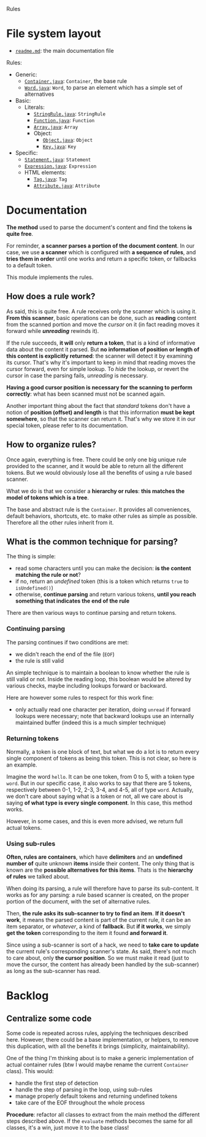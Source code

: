Rules





# File system layout

- [`readme.md`](./readme.md): the main documentation file

Rules: 

- Generic: 
	- [`Container.java`](./Container.java): `Container`, the base rule
	- [`Word.java`](./Word.java): `Word`, to parse an element which has a simple set of alternatives
- Basic: 
	- Literals: 
		- [`StringRule.java`](./StringRule.java): `StringRule`
		- [`Function.java`](./Function.java): `Function`
		- [`Array.java`](./Array.java): `Array`
		- Object: 
			- [`Object.java`](./Object.java): `Object`
			- [`Key.java`](./Key.java): `Key`
- Specific: 
	- [`Statement.java`](./Statement.java): `Statement`
	- [`Expression.java`](./Expression.java): `Expression`
	- HTML elements: 
		- [`Tag.java`](./Tag.java): `Tag`
		- [`Attribute.java`](./Attribute.java): `Attribute`





# Documentation

__The method__ used to parse the document's content and find the tokens __is quite free__.

For reminder, __a scanner parses a portion of the document content__. In our case, we use __a scanner__ which is configured with __a sequence of rules__, and __tries them in order__ until one works and return a specific token, or fallbacks to a default token.

This module implements the rules.

## How does a rule work?

As said, this is quite free. A rule receives only the scanner which is using it. __From this scanner__, basic operations can be done, such as __reading__ content from the scanned portion and move the _cursor_ on it (in fact reading moves it forward while ___unreading___ rewinds it).

If the rule succeeds, __it will__ only __return a token__, that is a kind of informative data about the content it parsed. But __no information of position or length of this content is explicitly returned__: the scanner will detect it by examining its cursor. That's why it's important to keep in mind that reading moves the cursor forward, even for simple lookup. To _hide_ the lookup, or revert the cursor in case the parsing fails, _unreading_ is necessary.

__Having a good cursor position is necessary for the scanning to perform correctly__: what has been scanned must not be scanned again.

Another important thing about the fact that _standard_ tokens don't have a notion of __position (offset) and length__ is that this information __must be kept somewhere__, so that the scanner can return it. That's why we store it in our special token, please refer to its documentation.

## How to organize rules?

Once again, everything is free. There could be only one big unique rule provided to the scanner, and it would be able to return all the different tokens. But we would obviously lose all the benefits of using a rule based scanner.

What we do is that we consider a __hierarchy or rules__: __this matches the model of tokens which is a tree__.

The base and abstract rule is the `Container`. It provides all conveniences, default behaviors, shortcuts, etc. to make other rules as simple as possible. Therefore all the other rules inherit from it.

## What is the common technique for parsing?

The thing is simple: 

- read some characters until you can make the decision: __is the content matching the rule or not__?
- if no, return an _undefined_ token (this is a token which returns `true` to `isUndefined()`)
- otherwise, __continue parsing__ and return various tokens, __until you reach something that indicates the end of the rule__

There are then various ways to continue parsing and return tokens.

### Continuing parsing

The parsing continues if two conditions are met: 

- we didn't reach the end of the file (`EOF`)
- the rule is still valid

An simple technique is to maintain a boolean to know whether the rule is still valid or not. Inside the reading loop, this boolean would be altered by various checks, maybe including lookups forward or backward.

Here are however some rules to respect for this work fine: 

- only actually read one character per iteration, doing `unread` if forward lookups were necessary; note that backward lookups use an internally maintained buffer (indeed this is a much simpler technique)

### Returning tokens

Normally, a token is one block of text, but what we do a lot is to return every single component of tokens as being this token. This is not clear, so here is an example.

Imagine the word `hello`. It can be one token, from 0 to 5, with a token type `word`. But in our specific case, it also works to say that there are 5 tokens, respectively between 0-1, 1-2, 2-3, 3-4, and 4-5, all of type `word`. Actually, we don't care about saying what is a token or not, all we care about is saying __of what type is every single component__. In this case, this method works.

However, in some cases, and this is even more advised, we return full actual tokens.

### Using sub-rules

__Often, rules are containers__, which have __delimiters__ and an __undefined number of__ quite unknown __items__ inside their content. The only thing that is known are the __possible alternatives for this items__. Thats is the __hierarchy of rules__ we talked about.

When doing its parsing, a rule will therefore have to parse its sub-content. It works as for any parsing: a rule based scanner is created, on the proper portion of the document, with the set of alternative rules.

Then, __the rule asks its sub-scanner to try to find an item__. __If it doesn't work__, it means the parsed content is part of the current rule, it can be an item separator, or _whatever_, a kind of __fallback__. But __if it works__, we simply __get the token__ corresponding to the item it found __and forward it__.

Since using a sub-scanner is sort of a hack, we need to __take care to update__ the current rule's corresponding scanner's state. As said, there's not much to care about, only __the cursor position__. So we must make it read (just to move the cursor, the content has already been handled by the sub-scanner) as long as the sub-scanner has read.
 
 



# Backlog

## Centralize some code

Some code is repeated across rules, applying the techniques described here. However, there could be a base implementation, or helpers, to remove this duplication, with all the benefits it brings (simplicity, maintainability).

One of the thing I'm thinking about is to make a generic implementation of actual container rules (btw I would maybe rename the current `Container` class). This would:

- handle the first step of detection
- handle the step of parsing in the loop, using sub-rules
- manage properly default tokens and returning undefined tokens
- take care of the EOF throughout the whole process

__Procedure__: refactor all classes to extract from the main method the different steps described above. If the `evaluate` methods becomes the same for all classes, it's a win, just move it to the base class!
